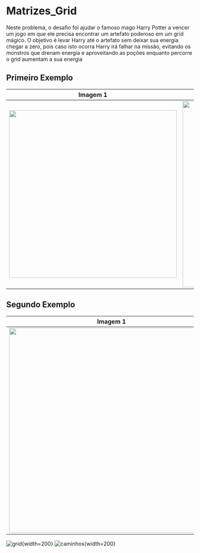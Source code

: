 # Matrizes_Grid
Neste problema, o desafio foi ajudar o famoso mago Harry Potter a vencer um jogo
em que ele precisa encontrar um artefato poderoso em um grid mágico. O objetivo é levar
Harry até o artefato sem deixar sua energia chegar a zero, pois caso isto ocorra Harry
irá falhar na missão, evitando os monstros que drenam energia e aproveitando as poções
enquanto percorre o grid aumentam a sua energia

## Primeiro Exemplo
| Imagem 1 | Imagem 2 |
|----------|----------|
| <img src="https://github.com/nojirilucas/Matrizes_Grid/assets/103136574/8d613e01-39dc-4e2c-a9e9-5ba5a7765511" width="450"/> | <img src="https://github.com/nojirilucas/Matrizes_Grid/assets/103136574/08a874ef-3fdc-4bb7-87c0-eb78d39c8d5e" width="500"/> |

## Segundo Exemplo
| Imagem 1 | Imagem 2 |
|----------|----------|
| <img src="https://github.com/nojirilucas/Matrizes_Grid/assets/103136574/75050e71-27b0-451b-8981-54937b748d35" width="550"/> | <img src="https://github.com/nojirilucas/Matrizes_Grid/assets/103136574/d68c5bdd-b946-4b8f-ae08-db0f11da18b5" width="524"/> |


![grid](https://github.com/nojirilucas/Matrizes_Grid/assets/103136574/39442deb-29b9-46b7-873b-f5ff09aee8bb){width=200}
![caminhos](https://github.com/nojirilucas/Matrizes_Grid/assets/103136574/dd95cefa-b910-48f5-9942-18779f089a19){width=200}


